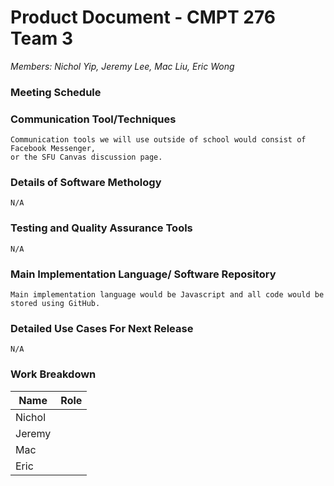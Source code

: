 # **Product Document** - CMPT 276 Team 3
_<font size = ""> 
   Members: Nichol Yip, Jeremy Lee, Mac Liu, Eric Wong
</font>_

### Meeting Schedule


### Communication Tool/Techniques
    Communication tools we will use outside of school would consist of Facebook Messenger, 
    or the SFU Canvas discussion page.
    
### Details of Software Methology
    N/A
### Testing and Quality Assurance Tools
    N/A
### Main Implementation Language/ Software Repository
    Main implementation language would be Javascript and all code would be stored using GitHub.
### Detailed Use Cases For Next Release
    N/A
### Work Breakdown

| Name   | Role |
| ------ | ---- |
| Nichol |      |
| Jeremy |      |
| Mac    |      |
| Eric   |      |



